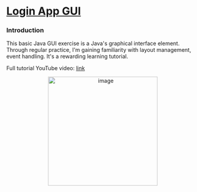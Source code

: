 [**<h1>Login App GUI</h1>**](https://github.com/Milo-Hsieh/Java/new/main/LoginGUI/README.md#Login-app-GUI)

<h3>Introduction</h3>

This basic Java GUI exercise is a Java's graphical interface element. Through regular practice, I'm gaining familiarity with layout management, event handling. It's a rewarding learning tutorial.

Full tutorial YouTube video: [link](https://www.youtube.com/watch?v=UhsXtDm30cE&t=300s)

<p align="center">
  <img width="286" alt="image" src="https://github.com/Milo-Hsieh/Java/assets/117001942/c978462f-9fca-487f-ba92-ddbf571ce8f1">
</p>
